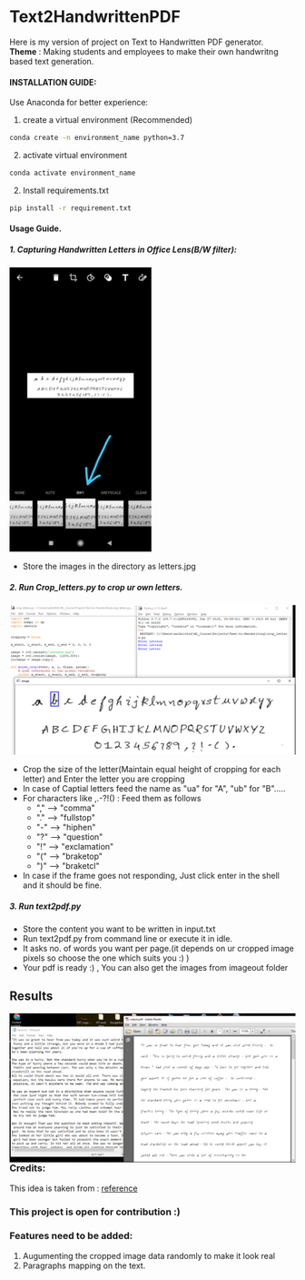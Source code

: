 # Text2HandwrittenPDF
Here is my version of project on Text to Handwritten PDF generator. \
**Theme** : Making students and employees to make their own handwritng based text generation.
#### INSTALLATION GUIDE:
Use Anaconda for better experience:
1. create a virtual environment (Recommended)
```cmd
conda create -n environment_name python=3.7
```
2. activate virtual environment
```cmd
conda activate environment_name
```
2. Install requirements.txt
```cmd
pip install -r requirement.txt
```
#### Usage Guide.
##### 1. Capturing Handwritten Letters in Office Lens(B/W filter):
<img src="utils/LensB-W.jpeg" style="float: center;" width="250">

- Store the images in the directory as letters.jpg

##### 2. Run Crop_letters.py to crop ur own letters.
<img src="utils/cropping.png" style="float: center;">

- Crop the size of the letter(Maintain equal height of cropping for each letter) and Enter the letter you are cropping
- In case of Captial letters feed the name as "ua" for "A", "ub" for "B".....
- For characters like  ,.-?!() :
   Feed them as follows
   - "," --> "comma"
   - "." --> "fullstop"
   - "-" --> "hiphen"
   - "?" --> "question"
   - "!" --> "exclamation"
   - "(" --> "braketop"
   - ")" --> "braketcl"
- In case if the frame goes not responding, Just click enter in the shell and it should be fine.

##### 3. Run text2pdf.py
- Store the content you want to be written in input.txt
- Run text2pdf.py from command line or execute it in idle.
- It asks no. of words you want per page.(it depends on ur cropped image pixels so choose the one which suits you :) )
- Your pdf is ready :) , You can also get the images from imageout folder

## Results
<img src="utils/ip-op.png"
     alt="Markdown Monster icon"
     style="float: left; margin-right: 10px;" />
### Credits:
This idea is taken from : [reference](https://github.com/sharanya02/Text-file-to-handwritten-pdf-file)
### This project is open for contribution :)
### Features need to be added:
1. Augumenting the cropped image data randomly to make it look real
2. Paragraphs mapping on the text.
